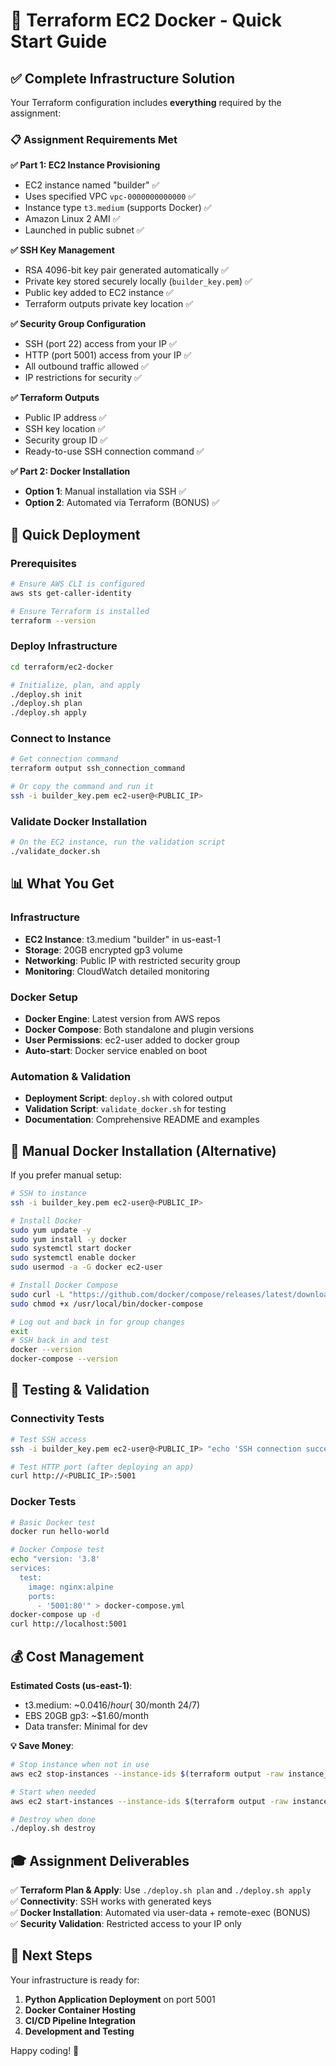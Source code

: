 # 🚀 Terraform EC2 Docker - Quick Start Guide

## ✅ Complete Infrastructure Solution

Your Terraform configuration includes **everything** required by the assignment:

### 📋 Assignment Requirements Met

**✅ Part 1: EC2 Instance Provisioning**
- EC2 instance named "builder" ✅
- Uses specified VPC `vpc-0000000000000` ✅
- Instance type `t3.medium` (supports Docker) ✅
- Amazon Linux 2 AMI ✅
- Launched in public subnet ✅

**✅ SSH Key Management**
- RSA 4096-bit key pair generated automatically ✅
- Private key stored securely locally (`builder_key.pem`) ✅
- Public key added to EC2 instance ✅
- Terraform outputs private key location ✅

**✅ Security Group Configuration**
- SSH (port 22) access from your IP ✅
- HTTP (port 5001) access from your IP ✅
- All outbound traffic allowed ✅
- IP restrictions for security ✅

**✅ Terraform Outputs**
- Public IP address ✅
- SSH key location ✅  
- Security group ID ✅
- Ready-to-use SSH connection command ✅

**✅ Part 2: Docker Installation**
- **Option 1**: Manual installation via SSH ✅
- **Option 2**: Automated via Terraform (BONUS) ✅

## 🎯 Quick Deployment

### Prerequisites
```bash
# Ensure AWS CLI is configured
aws sts get-caller-identity

# Ensure Terraform is installed
terraform --version
```

### Deploy Infrastructure
```bash
cd terraform/ec2-docker

# Initialize, plan, and apply
./deploy.sh init
./deploy.sh plan
./deploy.sh apply
```

### Connect to Instance
```bash
# Get connection command
terraform output ssh_connection_command

# Or copy the command and run it
ssh -i builder_key.pem ec2-user@<PUBLIC_IP>
```

### Validate Docker Installation
```bash
# On the EC2 instance, run the validation script
./validate_docker.sh
```

## 📊 What You Get

### Infrastructure
- **EC2 Instance**: t3.medium "builder" in us-east-1
- **Storage**: 20GB encrypted gp3 volume
- **Networking**: Public IP with restricted security group
- **Monitoring**: CloudWatch detailed monitoring

### Docker Setup
- **Docker Engine**: Latest version from AWS repos
- **Docker Compose**: Both standalone and plugin versions
- **User Permissions**: ec2-user added to docker group
- **Auto-start**: Docker service enabled on boot

### Automation & Validation
- **Deployment Script**: `deploy.sh` with colored output
- **Validation Script**: `validate_docker.sh` for testing
- **Documentation**: Comprehensive README and examples

## 🔧 Manual Docker Installation (Alternative)

If you prefer manual setup:

```bash
# SSH to instance
ssh -i builder_key.pem ec2-user@<PUBLIC_IP>

# Install Docker
sudo yum update -y
sudo yum install -y docker
sudo systemctl start docker
sudo systemctl enable docker
sudo usermod -a -G docker ec2-user

# Install Docker Compose
sudo curl -L "https://github.com/docker/compose/releases/latest/download/docker-compose-$(uname -s)-$(uname -m)" -o /usr/local/bin/docker-compose
sudo chmod +x /usr/local/bin/docker-compose

# Log out and back in for group changes
exit
# SSH back in and test
docker --version
docker-compose --version
```

## 🧪 Testing & Validation

### Connectivity Tests
```bash
# Test SSH access
ssh -i builder_key.pem ec2-user@<PUBLIC_IP> "echo 'SSH connection successful'"

# Test HTTP port (after deploying an app)
curl http://<PUBLIC_IP>:5001
```

### Docker Tests
```bash
# Basic Docker test
docker run hello-world

# Docker Compose test  
echo "version: '3.8'
services:
  test:
    image: nginx:alpine
    ports:
      - '5001:80'" > docker-compose.yml
docker-compose up -d
curl http://localhost:5001
```

## 💰 Cost Management

**Estimated Costs (us-east-1)**:
- t3.medium: ~$0.0416/hour (~$30/month 24/7)
- EBS 20GB gp3: ~$1.60/month
- Data transfer: Minimal for dev

**💡 Save Money**: 
```bash
# Stop instance when not in use
aws ec2 stop-instances --instance-ids $(terraform output -raw instance_id)

# Start when needed
aws ec2 start-instances --instance-ids $(terraform output -raw instance_id)

# Destroy when done
./deploy.sh destroy
```

## 🎓 Assignment Deliverables

✅ **Terraform Plan & Apply**: Use `./deploy.sh plan` and `./deploy.sh apply`  
✅ **Connectivity**: SSH works with generated keys  
✅ **Docker Installation**: Automated via user-data + remote-exec (BONUS)  
✅ **Security Validation**: Restricted access to your IP only  

## 🚀 Next Steps

Your infrastructure is ready for:
1. **Python Application Deployment** on port 5001
2. **Docker Container Hosting**
3. **CI/CD Pipeline Integration**
4. **Development and Testing**

Happy coding! 🎉
